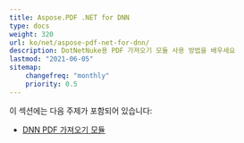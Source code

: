 ```yaml
---
title: Aspose.PDF .NET for DNN
type: docs
weight: 320
url: ko/net/aspose-pdf-net-for-dnn/
description: DotNetNuke용 PDF 가져오기 모듈 사용 방법을 배우세요
lastmod: "2021-06-05"
sitemap:
    changefreq: "monthly"
    priority: 0.5
---
```


이 섹션에는 다음 주제가 포함되어 있습니다:

- [DNN PDF 가져오기 모듈](/pdf/net/dnn-pdf-import-module)
